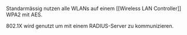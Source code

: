Standarmässig nutzen alle WLANs auf einem [[Wireless LAN Controller]] WPA2 mit AES.

802.1X wird genutzt um mit einem RADIUS-Server zu kommunizieren.